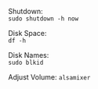 Shutdown:   
```sudo shutdown -h now```   

Disk Space:   
```df -h```   

Disk Names:   
```sudo blkid```   

Adjust Volume:
```alsamixer```  


